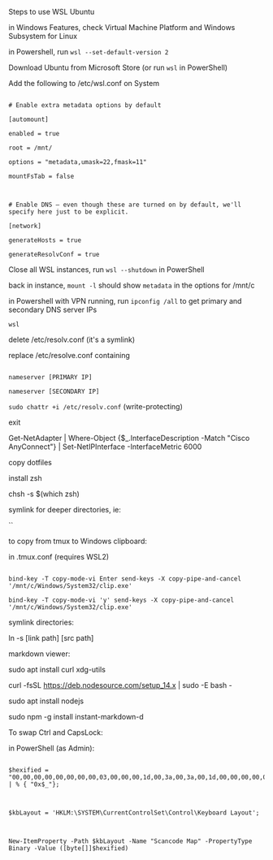 Steps to use WSL Ubuntu

 

in Windows Features, check Virtual Machine Platform and Windows Subsystem for Linux

in Powershell, run `wsl --set-default-version 2`

Download Ubuntu from Microsoft Store (or run `wsl` in PowerShell)

 

Add the following to /etc/wsl.conf on System

```

# Enable extra metadata options by default

[automount]

enabled = true

root = /mnt/

options = "metadata,umask=22,fmask=11"

mountFsTab = false

 

# Enable DNS – even though these are turned on by default, we'll specify here just to be explicit.

[network]

generateHosts = true

generateResolvConf = true

```

Close all WSL instances, run `wsl --shutdown` in PowerShell

back in instance, `mount -l` should show `metadata` in the options for /mnt/c

 

in Powershell with VPN running, run `ipconfig /all` to get primary and secondary DNS server IPs

`wsl`

delete /etc/resolv.conf (it's a symlink)

replace /etc/resolve.conf containing

```

nameserver [PRIMARY IP]

nameserver [SECONDARY IP]

```

`sudo chattr +i /etc/resolv.conf` (write-protecting)

exit

Get-NetAdapter | Where-Object {$_.InterfaceDescription -Match "Cisco AnyConnect"} | Set-NetIPInterface -InterfaceMetric 6000

 

copy dotfiles

install zsh

chsh -s $(which zsh)

 

symlink for deeper directories, ie:

``

 

to copy from tmux to Windows clipboard:

in .tmux.conf (requires WSL2)

```

bind-key -T copy-mode-vi Enter send-keys -X copy-pipe-and-cancel '/mnt/c/Windows/System32/clip.exe'

bind-key -T copy-mode-vi 'y' send-keys -X copy-pipe-and-cancel '/mnt/c/Windows/System32/clip.exe'

```

 

symlink directories:

ln -s [link path] [src path]

 

 

markdown viewer:

sudo apt install curl xdg-utils

curl -fsSL https://deb.nodesource.com/setup_14.x | sudo -E bash -

sudo apt install nodejs

sudo npm -g install instant-markdown-d

 

 

 

 

 

To swap Ctrl and CapsLock:

in PowerShell (as Admin):

```

$hexified = "00,00,00,00,00,00,00,00,03,00,00,00,1d,00,3a,00,3a,00,1d,00,00,00,00,00".Split(",") | % { "0x$_"};

 

$kbLayout = 'HKLM:\SYSTEM\CurrentControlSet\Control\Keyboard Layout';

 

New-ItemProperty -Path $kbLayout -Name "Scancode Map" -PropertyType Binary -Value ([byte[]]$hexified)

```
